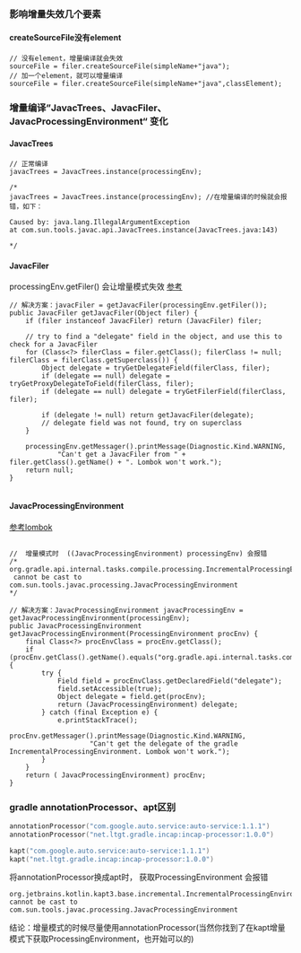 

### 影响增量失效几个要素

#### createSourceFile没有element
```agsl
// 没有element，增量编译就会失效
sourceFile = filer.createSourceFile(simpleName+"java");
// 加一个element，就可以增量编译
sourceFile = filer.createSourceFile(simpleName+"java",classElement);

```

### 增量编译”JavacTrees、JavacFiler、JavacProcessingEnvironment“ 变化


#### JavacTrees
```
// 正常编译
javacTrees = JavacTrees.instance(processingEnv);

/*
javacTrees = JavacTrees.instance(processingEnv); //在增量编译的时候就会报错，如下：

Caused by: java.lang.IllegalArgumentException
at com.sun.tools.javac.api.JavacTrees.instance(JavacTrees.java:143)

*/

```


#### JavacFiler
processingEnv.getFiler() 会让增量模式失效
[参考](https://github.com/deepin-community/lombok/blob/7f4d9092e2b6269c06ba7802896fa1890a7274b7/src/core/lombok/javac/apt/LombokProcessor.java#L414
)
```
// 解决方案：javacFiler = getJavacFiler(processingEnv.getFiler());
public JavacFiler getJavacFiler(Object filer) {
    if (filer instanceof JavacFiler) return (JavacFiler) filer;

    // try to find a "delegate" field in the object, and use this to check for a JavacFiler
    for (Class<?> filerClass = filer.getClass(); filerClass != null; filerClass = filerClass.getSuperclass()) {
        Object delegate = tryGetDelegateField(filerClass, filer);
        if (delegate == null) delegate = tryGetProxyDelegateToField(filerClass, filer);
        if (delegate == null) delegate = tryGetFilerField(filerClass, filer);

        if (delegate != null) return getJavacFiler(delegate);
        // delegate field was not found, try on superclass
    }

    processingEnv.getMessager().printMessage(Diagnostic.Kind.WARNING,
            "Can't get a JavacFiler from " + filer.getClass().getName() + ". Lombok won't work.");
    return null;
}


```


#### JavacProcessingEnvironment
[参考lombok](https://github.com/projectlombok/lombok/blob/master/src/core/lombok/javac/apt/LombokProcessor.java)

```

//  增量模式时  ((JavacProcessingEnvironment) processingEnv) 会报错
/*
org.gradle.api.internal.tasks.compile.processing.IncrementalProcessingEnvironment 
 cannot be cast to com.sun.tools.javac.processing.JavacProcessingEnvironment
*/

// 解决方案：JavacProcessingEnvironment javacProcessingEnv = getJavacProcessingEnvironment(processingEnv);
public JavacProcessingEnvironment getJavacProcessingEnvironment(ProcessingEnvironment procEnv) {
    final Class<?> procEnvClass = procEnv.getClass();
    if (procEnv.getClass().getName().equals("org.gradle.api.internal.tasks.compile.processing.IncrementalProcessingEnvironment")) {
        try {
            Field field = procEnvClass.getDeclaredField("delegate");
            field.setAccessible(true);
            Object delegate = field.get(procEnv);
            return (JavacProcessingEnvironment) delegate;
        } catch (final Exception e) {
            e.printStackTrace();
            procEnv.getMessager().printMessage(Diagnostic.Kind.WARNING,
                    "Can't get the delegate of the gradle IncrementalProcessingEnvironment. Lombok won't work.");
        }
    }
    return ( JavacProcessingEnvironment) procEnv;
}
```


### gradle annotationProcessor、apt区别

```kotlin
annotationProcessor("com.google.auto.service:auto-service:1.1.1")
annotationProcessor("net.ltgt.gradle.incap:incap-processor:1.0.0")

kapt("com.google.auto.service:auto-service:1.1.1")
kapt("net.ltgt.gradle.incap:incap-processor:1.0.0")
```

将annotationProcessor换成apt时， 获取ProcessingEnvironment 会报错
```
org.jetbrains.kotlin.kapt3.base.incremental.IncrementalProcessingEnvironment cannot be cast to com.sun.tools.javac.processing.JavacProcessingEnvironment

```
结论：增量模式的时候尽量使用annotationProcessor(当然你找到了在kapt增量模式下获取ProcessingEnvironment，也开始可以的)



